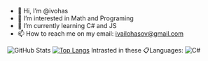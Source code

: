 - 👋 Hi, I’m @ivohas
- 👀 I’m interested in Math and Programing
- 🌱 I’m currently learning C# and JS
- 📫 How to reach me on my email: ivailohasov@gmail.com

<!---
ivohas/ivohas is a ✨ special ✨ repository because its `README.md` (this file) appears on your GitHub profile.
You can click the Preview link to take a look at your changes.
--->
![GitHub Stats](https://github-readme-stats.vercel.app/api?username=ivohas&theme=radical)
[![Top Langs](https://github-readme-stats.vercel.app/api/top-langs/?username=ivohas&layout=compact)](https://github.com/anuraghazra/github-readme-stats)
Intrasted in these 📋Languages:
![C#](https://img.shields.io/badge/c%23-%23239120.svg?style=for-the-badge&logo=c-sharp&logoColor=white)
